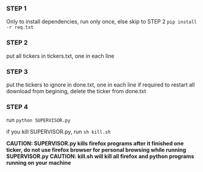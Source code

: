 ### STEP 1
Only to install dependencies, run only once, else skip to STEP 2
`pip install -r req.txt`


### STEP 2

put all tickers in tickers.txt, one in each line

### STEP 3

put the tickers to ignore in done.txt, one in each line
if required to restart all download from begining, delete the ticker from done.txt
### STEP 4 

run `python SUPERVISOR.py`

if you kill SUPERVISOR.py, run `sh kill.sh`

**CAUTION: SUPERVISOR.py kills firefox programs after it finished one ticker, do not use firefox browser for personal browsing while running SUPERVISOR.py**
**CAUTION: kill.sh will kill all firefox and python programs running on your machine**



